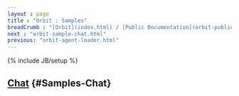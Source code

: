 ```yaml
---
layout : page
title : "Orbit : Samples"
breadCrumb : "[Orbit](index.html) / [Public Documentation](orbit-public-documentation.html)"
next : "orbit-sample-chat.html"
previous: "orbit-agent-loader.html"
---
```

{% include JB/setup %}

[Chat](orbit-sample-chat.html) {#Samples-Chat}
----------

